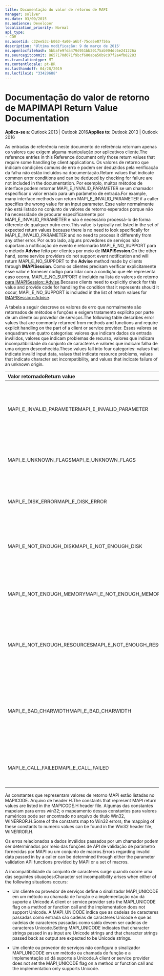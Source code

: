 ```yaml
---
title: Documentação do valor de retorno de MAPI
manager: soliver
ms.date: 03/09/2015
ms.audience: Developer
localization_priority: Normal
api_type:
- COM
ms.assetid: c32ee53c-b063-4a00-a6bf-75ce5e07f56a
description: 'Última modificação: 9 de março de 2015'
ms.openlocfilehash: 5bbafe9fda479d951bb20175ab904dc6e241226a
ms.sourcegitcommit: 8657170d071f9bcf680aba50b9c07f2a4fb82283
ms.translationtype: MT
ms.contentlocale: pt-BR
ms.lasthandoff: 04/28/2019
ms.locfileid: "33429688"
---
```

# <a name="mapi-return-value-documentation"></a><span data-ttu-id="79460-103">Documentação do valor de retorno de MAPI</span><span class="sxs-lookup"><span data-stu-id="79460-103">MAPI Return Value Documentation</span></span>

  
  
<span data-ttu-id="79460-104">**Aplica-se a**: Outlook 2013 | Outlook 2016</span><span class="sxs-lookup"><span data-stu-id="79460-104">**Applies to**: Outlook 2013 | Outlook 2016</span></span> 
  
<span data-ttu-id="79460-105">As entradas de referência neste documento de referência retornam apenas os valores que exigem alguma manipulação por aplicativos cliente.</span><span class="sxs-lookup"><span data-stu-id="79460-105">The reference entries in this Reference document only those return values that require some handling by client applications.</span></span> <span data-ttu-id="79460-106">Os valores de retorno que indicam condições comuns de erro e podem ser deduzidos pela verificação da falha não estão incluídos na documentação.</span><span class="sxs-lookup"><span data-stu-id="79460-106">Return values that indicate common error conditions and can be deduced by checking for failure are not included in the documentation.</span></span> <span data-ttu-id="79460-107">Por exemplo, muitos métodos de interface podem retornar MAPI_E_INVALID_PARAMETER se um chamador especificar o valor errado para um parâmetro de entrada.</span><span class="sxs-lookup"><span data-stu-id="79460-107">For example, many interface methods can return MAPI_E_INVALID_PARAMETER if a caller specifies the wrong value for an input parameter.</span></span> <span data-ttu-id="79460-108">Esse valor normalmente não está listado no conjunto de valores de retorno esperados porque não há necessidade de procurar especificamente por MAPI_E_INVALID_PARAMETER e não é necessário processá-lo de forma diferente de qualquer outro erro.</span><span class="sxs-lookup"><span data-stu-id="79460-108">This value is typically not listed in the set of expected return values because there is no need to look specifically for MAPI_E_INVALID_PARAMETER and no need to process it differently from any other error.</span></span> <span data-ttu-id="79460-109">Por outro lado, alguns provedores de serviços não suportam a notificação de evento e retornarão MAPI_E_NO_SUPPORT para o método **Advise** feito por clientes por meio de **IMAPISession**.</span><span class="sxs-lookup"><span data-stu-id="79460-109">On the other hand, some service providers do not support event notification and will return MAPI_E_NO_SUPPORT to the **Advise** method made by clients through **IMAPISession**.</span></span> <span data-ttu-id="79460-110">Como os clientes precisam verificar explicitamente esse valor e fornecer código para lidar com a condição que ele representa caso ocorra, MAPI_E_NO_SUPPORT é incluído na lista de valores de retorno [para IMAPISession::Advise](imapisession-advise.md).</span><span class="sxs-lookup"><span data-stu-id="79460-110">Because clients need to explicitly check for this value and provide code for handling the condition that it represents should it occur, MAPI_E_NO_SUPPORT is included in the list of return values for [IMAPISession::Advise](imapisession-advise.md).</span></span>
  
<span data-ttu-id="79460-111">A tabela a seguir descreve os valores de erro que normalmente são retornados de métodos e funções e exigem tratamento explícito por parte de um cliente ou provedor de serviços.</span><span class="sxs-lookup"><span data-stu-id="79460-111">The following table describes error values that are commonly returned from methods and functions and require explicit handling on the part of a client or service provider.</span></span> <span data-ttu-id="79460-112">Esses valores se enquadram em quatro categorias: valores que indicam dados de entrada inválidos, valores que indicam problemas de recurso, valores que indicam incompatibilidade do conjunto de caracteres e valores que indicam falha de uma origem desconhecida.</span><span class="sxs-lookup"><span data-stu-id="79460-112">These values fall into four categories: values that indicate invalid input data, values that indicate resource problems, values that indicate character set incompatibility, and values that indicate failure of an unknown origin.</span></span>
  
|<span data-ttu-id="79460-113">**Valor retornado**</span><span class="sxs-lookup"><span data-stu-id="79460-113">**Return value**</span></span>|<span data-ttu-id="79460-114">**Descrição**</span><span class="sxs-lookup"><span data-stu-id="79460-114">**Description**</span></span>|
|:-----|:-----|
|<span data-ttu-id="79460-115">MAPI_E_INVALID_PARAMETER</span><span class="sxs-lookup"><span data-stu-id="79460-115">MAPI_E_INVALID_PARAMETER</span></span>  <br/> |<span data-ttu-id="79460-116">Um ou mais dos parâmetros passados para o método ou funções não eram válidos.</span><span class="sxs-lookup"><span data-stu-id="79460-116">One or more of the parameters passed into the method or functions were not valid.</span></span>  <br/> |
|<span data-ttu-id="79460-117">MAPI_E_UNKNOWN_FLAGS</span><span class="sxs-lookup"><span data-stu-id="79460-117">MAPI_E_UNKNOWN_FLAGS</span></span>  <br/> |<span data-ttu-id="79460-118">Um ou mais valores para um parâmetro flags não eram válidos.</span><span class="sxs-lookup"><span data-stu-id="79460-118">One or more values for a flags parameter were not valid.</span></span>  <br/> |
|<span data-ttu-id="79460-119">MAPI_E_DISK_ERROR</span><span class="sxs-lookup"><span data-stu-id="79460-119">MAPI_E_DISK_ERROR</span></span>  <br/> |<span data-ttu-id="79460-120">Houve um problema ao escrever no disco ou na leitura.</span><span class="sxs-lookup"><span data-stu-id="79460-120">There was a problem writing to or reading from disk.</span></span>  <br/> |
|<span data-ttu-id="79460-121">MAPI_E_NOT_ENOUGH_DISK</span><span class="sxs-lookup"><span data-stu-id="79460-121">MAPI_E_NOT_ENOUGH_DISK</span></span>  <br/> |<span data-ttu-id="79460-122">Não havia espaço em disco suficiente disponível para concluir a operação.</span><span class="sxs-lookup"><span data-stu-id="79460-122">Not enough disk space was available to complete the operation.</span></span>  <br/> |
|<span data-ttu-id="79460-123">MAPI_E_NOT_ENOUGH_MEMORY</span><span class="sxs-lookup"><span data-stu-id="79460-123">MAPI_E_NOT_ENOUGH_MEMORY</span></span>  <br/> |<span data-ttu-id="79460-124">Não havia memória suficiente disponível para concluir a operação.</span><span class="sxs-lookup"><span data-stu-id="79460-124">Not enough memory was available to complete the operation.</span></span>  <br/> |
|<span data-ttu-id="79460-125">MAPI_E_NOT_ENOUGH_RESOURCES</span><span class="sxs-lookup"><span data-stu-id="79460-125">MAPI_E_NOT_ENOUGH_RESOURCES</span></span>  <br/> |<span data-ttu-id="79460-126">Não havia recursos suficientes do sistema disponíveis para concluir a operação.</span><span class="sxs-lookup"><span data-stu-id="79460-126">Not enough system resources were available to complete the operation.</span></span>  <br/> |
|<span data-ttu-id="79460-127">MAPI_E_BAD_CHARWIDTH</span><span class="sxs-lookup"><span data-stu-id="79460-127">MAPI_E_BAD_CHARWIDTH</span></span>  <br/> |<span data-ttu-id="79460-128">Existe uma incompatibilidade nos conjuntos de caracteres suportados pelo chamador e pela implementação.</span><span class="sxs-lookup"><span data-stu-id="79460-128">An incompatibility exists in the character sets supported by the caller and the implementation.</span></span>  <br/> |
|<span data-ttu-id="79460-129">MAPI_E_CALL_FAILED</span><span class="sxs-lookup"><span data-stu-id="79460-129">MAPI_E_CALL_FAILED</span></span>  <br/> |<span data-ttu-id="79460-130">Ocorreu um erro de origem inesperada ou desconhecida.</span><span class="sxs-lookup"><span data-stu-id="79460-130">An error of unexpected or unknown origin occurred.</span></span>  <br/> |
   
<span data-ttu-id="79460-131">As constantes que representam valores de retorno MAPI estão listadas no MAPICODE. Arquivo de header H.</span><span class="sxs-lookup"><span data-stu-id="79460-131">The constants that represent MAPI return values are listed in the MAPICODE.H header file.</span></span> <span data-ttu-id="79460-132">Algumas das constantes mapeiam para erros win32; o mapeamento dessas constantes para valores numéricos pode ser encontrado no arquivo de título Win32, WINERROR.H.</span><span class="sxs-lookup"><span data-stu-id="79460-132">Some of the constants map to Win32 errors; the mapping of these constants to numeric values can be found in the Win32 header file, WINERROR.H.</span></span>
  
<span data-ttu-id="79460-133">Os erros relacionados a dados inválidos passados por um chamador podem ser determinados por meio das funções de API de validação de parâmetro fornecidas por MAPI ou um conjunto de macros.</span><span class="sxs-lookup"><span data-stu-id="79460-133">Errors regarding invalid data passed in by a caller can be determined through either the parameter validation API functions provided by MAPI or a set of macros.</span></span> 
  
<span data-ttu-id="79460-134">A incompatibilidade do conjunto de caracteres surge quando ocorre uma das seguintes situações:</span><span class="sxs-lookup"><span data-stu-id="79460-134">Character set incompatibility arises when either of the following situations occurs:</span></span>
  
- <span data-ttu-id="79460-135">Um cliente ou provedor de serviços define o sinalizador MAPI_UNICODE em um método ou chamada de função e a implementação não dá suporte a Unicode.</span><span class="sxs-lookup"><span data-stu-id="79460-135">A client or service provider sets the MAPI_UNICODE flag on a method or function call and the implementation does not support Unicode.</span></span> <span data-ttu-id="79460-136">A MAPI_UNICODE indica que as cadeias de caracteres passadas como entrada são cadeias de caracteres Unicode e que as cadeias de caracteres passadas como saída devem ser cadeias de caracteres Unicode.</span><span class="sxs-lookup"><span data-stu-id="79460-136">Setting MAPI_UNICODE indicates that character strings passed in as input are Unicode strings and that character strings passed back as output are expected to be Unicode strings.</span></span>
    
- <span data-ttu-id="79460-137">Um cliente ou provedor de serviços não configura o sinalizador MAPI_UNICODE em um método ou chamada de função e a implementação só dá suporte a Unicode.</span><span class="sxs-lookup"><span data-stu-id="79460-137">A client or service provider does not set the MAPI_UNICODE flag on a method or function call and the implementation only supports Unicode.</span></span>
    

